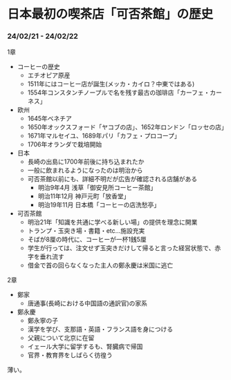 # 日本最初の喫茶店「可否茶館」の歴史

### 24/02/21 - 24/02/22
1章
- コーヒーの歴史
    - エチオピア原産
    - 1511年にはコーヒー店が誕生(メッカ・カイロ？中東ではある)
    - 1554年コンスタンチノープルで名を残す最古の珈琲店「カーフェ・カーネス」
- 欧州
    - 1645年ベネチア
    - 1650年オックスフォード「ヤコブの店」、1652年ロンドン「ロッセの店」
    - 1671年マルセイユ、1689年パリ「カフェ・プロコープ」
    - 1706年オランダで栽培開始
- 日本
    - 長崎の出島に1700年前後に持ち込まれたか
    - 一般に飲まれるようになったのは明治から
    - 可否茶館以前にも、詳細不明だが広告が確認される店舗がある
        - 明治9年4月 浅草「御安見所コーヒー茶館」
        - 明治11年12月 神戸元町「放香堂」
        - 明治19年11月 日本橋「コーヒーの店洗愁亭」
- 可否茶館
    - 明治21年「知識を共通に学べる新しい場」の提供を理念に開業
    - トランプ・玉突き場・書籍・etc...施設充実
    - そばが8厘の時代に、コーヒーが一杯1銭5厘
    - 学生が行っては、注文せず玉突きだけして帰ると言った経営状態で、赤字を垂れ流す
    - 借金で首の回らなくなった主人の鄭永慶は米国に逃亡

2章
- 鄭家
    - 唐通事(長崎における中国語の通訳官)の家系
- 鄭永慶
    - 鄭永寧の子
    - 漢学を学び、支那語・英語・フランス語を身につける
    - 父親について北京に在留
    - イェール大学に留学するも、腎臓病で帰国
    - 官界・教育界をしばらく彷徨う

薄い。
